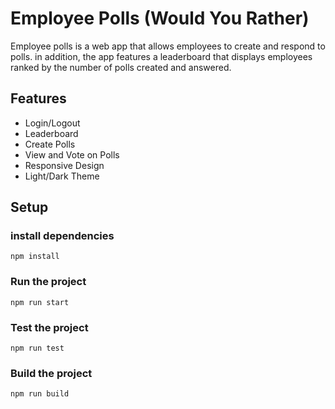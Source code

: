 # Employee Polls (Would You Rather)
Employee polls is a web app that allows employees to create and respond to polls. in addition, the app features a leaderboard that displays employees ranked by the number of polls created and answered.

## Features
- Login/Logout
- Leaderboard
- Create Polls
- View and Vote on Polls
- Responsive Design
- Light/Dark Theme

## Setup

### install dependencies
```
npm install
```
### Run the project
```
npm run start
```
### Test the project
```
npm run test
```
### Build the project
```
npm run build
```

